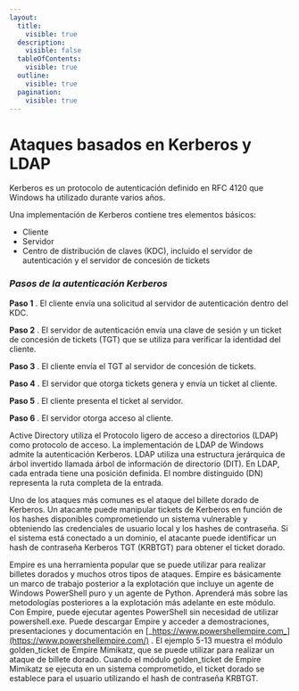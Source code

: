 ```yaml
---
layout:
  title:
    visible: true
  description:
    visible: false
  tableOfContents:
    visible: true
  outline:
    visible: true
  pagination:
    visible: true
---
```


# Ataques basados ​​en Kerberos y LDAP

Kerberos es un protocolo de autenticación definido en RFC 4120 que Windows ha utilizado durante varios años.

Una implementación de Kerberos contiene tres elementos básicos:

* Cliente
* Servidor
* Centro de distribución de claves (KDC), incluido el servidor de autenticación y el servidor de concesión de tickets

### _Pasos de la autenticación Kerberos_

**Paso 1** . El cliente envía una solicitud al servidor de autenticación dentro del KDC.

**Paso 2** . El servidor de autenticación envía una clave de sesión y un ticket de concesión de tickets (TGT) que se utiliza para verificar la identidad del cliente.

**Paso 3** . El cliente envía el TGT al servidor de concesión de tickets.

**Paso 4** . El servidor que otorga tickets genera y envía un ticket al cliente.

**Paso 5** . El cliente presenta el ticket al servidor.

**Paso 6** . El servidor otorga acceso al cliente.

Active Directory utiliza el Protocolo ligero de acceso a directorios (LDAP) como protocolo de acceso. La implementación de LDAP de Windows admite la autenticación Kerberos. LDAP utiliza una estructura jerárquica de árbol invertido llamada árbol de información de directorio (DIT). En LDAP, cada entrada tiene una posición definida. El nombre distinguido (DN) representa la ruta completa de la entrada.

Uno de los ataques más comunes es el ataque del billete dorado de Kerberos. Un atacante puede manipular tickets de Kerberos en función de los hashes disponibles comprometiendo un sistema vulnerable y obteniendo las credenciales de usuario local y los hashes de contraseña. Si el sistema está conectado a un dominio, el atacante puede identificar un hash de contraseña Kerberos TGT (KRBTGT) para obtener el ticket dorado.



Empire es una herramienta popular que se puede utilizar para realizar billetes dorados y muchos otros tipos de ataques. Empire es básicamente un marco de trabajo posterior a la explotación que incluye un agente de Windows PowerShell puro y un agente de Python. Aprenderá más sobre las metodologías posteriores a la explotación más adelante en este módulo. Con Empire, puede ejecutar agentes PowerShell sin necesidad de utilizar powershell.exe. Puede descargar Empire y acceder a demostraciones, presentaciones y documentación en [_https://www.powershellempire.com_](https://www.powershellempire.com/) . El ejemplo 5-13 muestra el módulo golden\_ticket de Empire Mimikatz, que se puede utilizar para realizar un ataque de billete dorado. Cuando el módulo golden\_ticket de Empire Mimikatz se ejecuta en un sistema comprometido, el ticket dorado se establece para el usuario utilizando el hash de contraseña KRBTGT.
